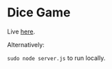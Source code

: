 # Dice Game

Live [here](http://meltzerpete.ddns.net).

Alternatively:

`sudo node server.js` to run locally.
